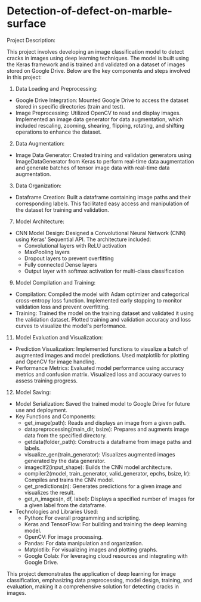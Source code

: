 # Detection-of-defect-on-marble-surface

Project Description:

This project involves developing an image classification model to detect cracks in images using deep learning techniques. The model is built using the Keras framework and is trained and validated on a dataset of images stored on Google Drive. Below are the key components and steps involved in this project:

1. Data Loading and Preprocessing:

 - Google Drive Integration: Mounted Google Drive to access the dataset stored in specific directories (train and test).
 - Image Preprocessing: Utilized OpenCV to read and display images. Implemented an image data generator for data augmentation, which included rescaling, zooming, shearing, flipping, rotating, and shifting 
   operations to enhance the dataset.
   
2. Data Augmentation:

 - Image Data Generator: Created training and validation generators using ImageDataGenerator from Keras to perform real-time data augmentation and generate batches of tensor image data with real-time data 
   augmentation.
   
3. Data Organization:

 - Dataframe Creation: Built a dataframe containing image paths and their corresponding labels. This facilitated easy access and manipulation of the dataset for training and validation.
   
7. Model Architecture:

 - CNN Model Design: Designed a Convolutional Neural Network (CNN) using Keras' Sequential API. The architecture included:
    - Convolutional layers with ReLU activation
    - MaxPooling layers
    - Dropout layers to prevent overfitting
    - Fully connected Dense layers
    - Output layer with softmax activation for multi-class classification
      
9. Model Compilation and Training:

 - Compilation: Compiled the model with Adam optimizer and categorical cross-entropy loss function. Implemented early stopping to monitor validation loss and prevent overfitting.
 - Training: Trained the model on the training dataset and validated it using the validation dataset. Plotted training and validation accuracy and loss curves to visualize the model's performance.

11. Model Evaluation and Visualization:

 - Prediction Visualization: Implemented functions to visualize a batch of augmented images and model predictions. Used matplotlib for plotting and OpenCV for image handling.
 - Performance Metrics: Evaluated model performance using accuracy metrics and confusion matrix. Visualized loss and accuracy curves to assess training progress.

12. Model Saving:

 - Model Serialization: Saved the trained model to Google Drive for future use and deployment.
 - Key Functions and Components:
    - get_image(path): Reads and displays an image from a given path.
    - datapreprocessing(main_dir, bsize): Prepares and augments image data from the specified directory.
    - getdata(folder_path): Constructs a dataframe from image paths and labels.
    - visualize_gen(train_generator): Visualizes augmented images generated by the data generator.
    - imageclf2(input_shape): Builds the CNN model architecture.
    - compiler2(model, train_generator, valid_generator, epchs, bsize, lr): Compiles and trains the CNN model.
    - get_predictions(n): Generates predictions for a given image and visualizes the result.
    - get_n_images(n, df, label): Displays a specified number of images for a given label from the dataframe.
 - Technologies and Libraries Used:
    - Python: For overall programming and scripting.
    - Keras and TensorFlow: For building and training the deep learning model.
    - OpenCV: For image processing.
    - Pandas: For data manipulation and organization.
    - Matplotlib: For visualizing images and plotting graphs.
    - Google Colab: For leveraging cloud resources and integrating with Google Drive.

  
This project demonstrates the application of deep learning for image classification, emphasizing data preprocessing, model design, training, and evaluation, making it a comprehensive solution for detecting cracks in images.
